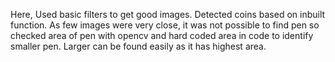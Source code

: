 Here, Used basic filters to get good images. 
Detected coins based on inbuilt function.
As few images were very close, it was not possible to find pen so checked area of pen with opencv and 
hard coded area in code to identify smaller pen. Larger can be found easily as it has highest area.